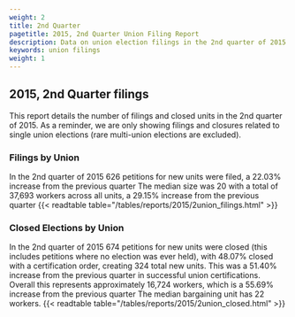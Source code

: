 ```yaml
---
weight: 2
title: 2nd Quarter
pagetitle: 2015, 2nd Quarter Union Filing Report
description: Data on union election filings in the 2nd quarter of 2015
keywords: union filings
weight: 1
---
```


## 2015, 2nd Quarter filings

This report details the number of filings and closed units in the 2nd quarter of 2015. As a reminder, we are only showing filings and closures related to single union elections (rare multi-union elections are excluded).

### Filings by Union
In the 2nd quarter of 2015 626 petitions for new units were filed, a 22.03% increase from the previous quarter The median size was 20 with a total of 37,693 workers across all units, a 29.15% increase from the previous quarter
{{< readtable table="/tables/reports/2015/2union_filings.html" >}}

### Closed Elections by Union
In the 2nd quarter of 2015 674 petitions for new units were closed (this includes petitions where no election was ever held), with 48.07% closed with a certification order, creating 324 total new units. This was a 51.40% increase from the previous quarter in successful union certifications. Overall this represents approximately 16,724 workers, which is a 55.69% increase from the previous quarter The median bargaining unit has 22 workers.
{{< readtable table="/tables/reports/2015/2union_closed.html" >}}
